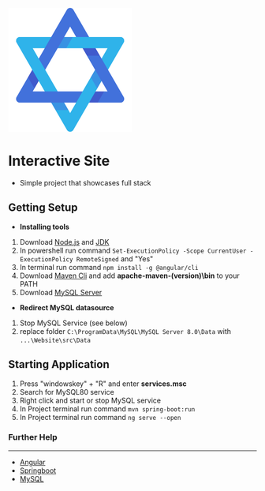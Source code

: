  ![alt logo](https://github.com/jonnylil12/Website/blob/master/src/assets/output-onlinepngtools.png) 
 # Interactive Site 

- Simple project that showcases full stack


## Getting Setup 

- **Installing tools**

 1. Download [Node.js](https://nodejs.org/en/download/) and [JDK](https://www.oracle.com/java/technologies/downloads/#java18)
 2. In powershell run command `Set-ExecutionPolicy -Scope CurrentUser -ExecutionPolicy RemoteSigned`  and "Yes"
 3. In terminal run command  `npm install -g @angular/cli` 
 4. Download [Maven Cli](https://maven.apache.org/download.cgi) and add **apache-maven-(version)\bin** to your PATH 
 5. Download [MySQL Server](https://dev.mysql.com/downloads/) 


- **Redirect MySQL datasource**

 1. Stop MySQL Service (see below)
 2. replace folder `C:\ProgramData\MySQL\MySQL Server 8.0\Data` with `...\Website\src\Data`


## Starting Application
1. Press "windowskey" + "R" and enter **services.msc**
2. Search for MySQL80 service
3. Right click and start or stop MySQL service
4. In Project terminal run command  `mvn spring-boot:run`
5. In Project terminal run command `ng serve --open` 

 
 

### Further Help
---
- [Angular](https://angular.io/)
- [Springboot](https://start.spring.io/)
- [MySQL](https://dev.mysql.com/downloads/)
 
 
 
